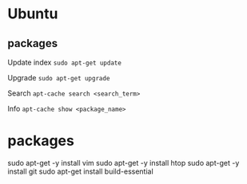 # Ubuntu

## packages
Update index `sudo apt-get update`

Upgrade `sudo apt-get upgrade`

Search `apt-cache search <search_term>`

Info `apt-cache show <package_name>`

# packages
sudo apt-get -y install vim
sudo apt-get -y install htop
sudo apt-get -y install git
sudo apt-get install build-essential